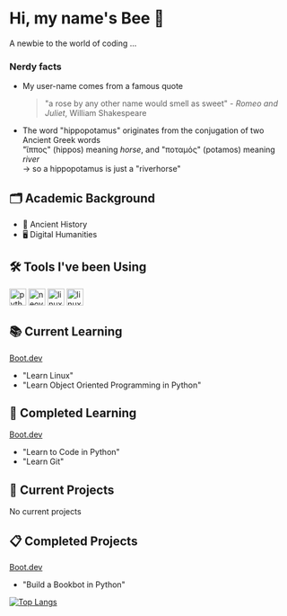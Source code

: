 # Hi, my name's Bee 🐝
A newbie to the world of coding ...

### Nerdy facts
* My user-name comes from a famous quote
  > "a rose by any other name would smell as sweet" - _Romeo and Juliet_, William Shakespeare
* The word "hippopotamus" originates from the conjugation of two Ancient Greek words\
  "ἵππος" (hippos) meaning _horse_, and "ποταμός" (potamos) meaning _river_\
  -> so a hippopotamus is just a "riverhorse"

## 🗂️ Academic Background
* 🏺 Ancient History
* 🖥️ Digital Humanities

<h2>🛠️ Tools I've been Using</h2>
<p align="left">
<img src="https://cdn.jsdelivr.net/gh/devicons/devicon@latest/icons/python/python-original.svg" alt = "python" width="30" height="30"/>
<img src="https://cdn.jsdelivr.net/gh/devicons/devicon@latest/icons/neovim/neovim-original.svg" alt="neovim" width="30" height="30"/>
<img src="https://cdn.jsdelivr.net/gh/devicons/devicon@latest/icons/linux/linux-original.svg" alt="linux" width="30" height="30"/>
<img src="https://cdn.jsdelivr.net/gh/devicons/devicon@latest/icons/git/git-original.svg" alt="linux" width="30" height="30"/>
</p>

## 📚 Current Learning
[Boot.dev](www.boot.dev/)
* "Learn Linux"
* "Learn Object Oriented Programming in Python"

## 🔖 Completed Learning
[Boot.dev](www.boot.dev/)
* "Learn to Code in Python"
* "Learn Git"

## 🚧 Current Projects
No current projects

## 📋 Completed Projects
[Boot.dev](www.boot.dev/)
* "Build a Bookbot in Python"


[![Top Langs](https://github-readme-stats.vercel.app/api/top-langs/?username=rose-by-another-name&layout=compact&theme=tokyonight)](https://github.com/rose-by-another-name/github-readme-stats)
